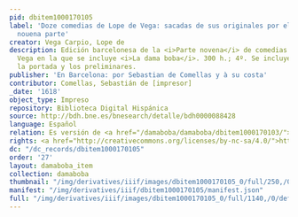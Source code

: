 ```yaml
---
pid: dbitem1000170105
label: 'Doze comedias de Lope de Vega: sacadas de sus originales por el mismo [...]:
  nouena parte'
creator: Vega Carpio, Lope de
description: Edición barcelonesa de la <i>Parte novena</i> de comedias de Lope de
  Vega en la que se incluye <i>La dama boba</i>. 300 h.; 4º. Se incluye solamente
  la portada y los preliminares.
publisher: 'En Barcelona: por Sebastian de Comellas y à su costa'
contributor: Comellas, Sebastián de [impresor]
_date: '1618'
object_type: Impreso
repository: Biblioteca Digital Hispánica
source: http://bdh.bne.es/bnesearch/detalle/bdh0000088428
language: Español
relation: Es versión de <a href="/damaboba/damaboba/dbitem1000170103/">dbitem1000170103</a>
rights: <a href="http://creativecommons.org/licenses/by-nc-sa/4.0/">http://creativecommons.org/licenses/by-nc-sa/4.0/</a>
dc: "/dc_records/dbitem1000170105"
order: '27'
layout: damaboba_item
collection: damaboba
thumbnail: "/img/derivatives/iiif/images/dbitem1000170105_0/full/250,/0/default.jpg"
manifest: "/img/derivatives/iiif/dbitem1000170105/manifest.json"
full: "/img/derivatives/iiif/images/dbitem1000170105_0/full/1140,/0/default.jpg"
---
```

